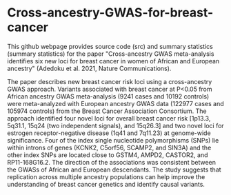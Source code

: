 # Cross-ancestry-GWAS-for-breast-cancer
This github webpage provides source code (src) and summary statistics (summary statistics) for the paper "Cross-ancestry GWAS meta-analysis identifies six new loci for breast cancer in women of African and European ancestry" (Adedoku et al. 2021, Nature Communications).

The paper describes new breast cancer risk loci using a cross-ancestry GWAS approach. Variants associated with breast cancer at P<0.05 from African ancestry GWAS meta-analysis (9241 cases and 10192 controls) were meta-analyzed with European ancestry GWAS data (122977 cases and 105974 controls) from the Breast Cancer Association Consortium. The approach identified four novel loci for overall breast cancer risk [1p13.3, 5q31.1, 15q24 (two independent signals), and 15q26.3] and two novel loci for estrogen receptor-negative disease (1q41 and 7q11.23) at genome-wide significance. Four of the index single nucleotide polymorphisms (SNPs) lie within introns of genes (KCNK2, C5orf56, SCAMP2, and SIN3A) and the other index SNPs are located close to GSTM4, AMPD2, CASTOR2, and RP11-168G16.2. The direction of the associations was consistent between the GWASs of African and European descendants. The study suggests that replication across multiple ancestry populations can help improve the understanding of breast cancer genetics and identify causal variants.

